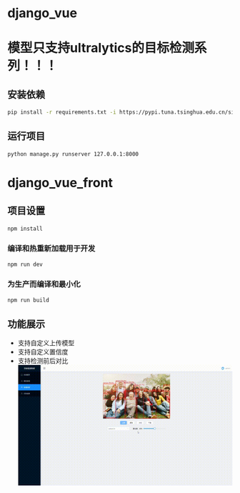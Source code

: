 # django_vue 
# 模型只支持ultralytics的目标检测系列！！！

## 安装依赖
```sh
pip install -r requirements.txt -i https://pypi.tuna.tsinghua.edu.cn/simple
```
## 运行项目
``` sh
python manage.py runserver 127.0.0.1:8000
```

# django_vue_front

## 项目设置

```sh
npm install
```

### 编译和热重新加载用于开发

```sh
npm run dev
```

### 为生产而编译和最小化

```sh
npm run build
```

## 功能展示
* 支持自定义上传模型
* 支持自定义置信度
* 支持检测前后对比
[![演示视频](/doc/演示视频.gif)](https://www.youtube.com/watch?v=XvMwYwXwXwY)
